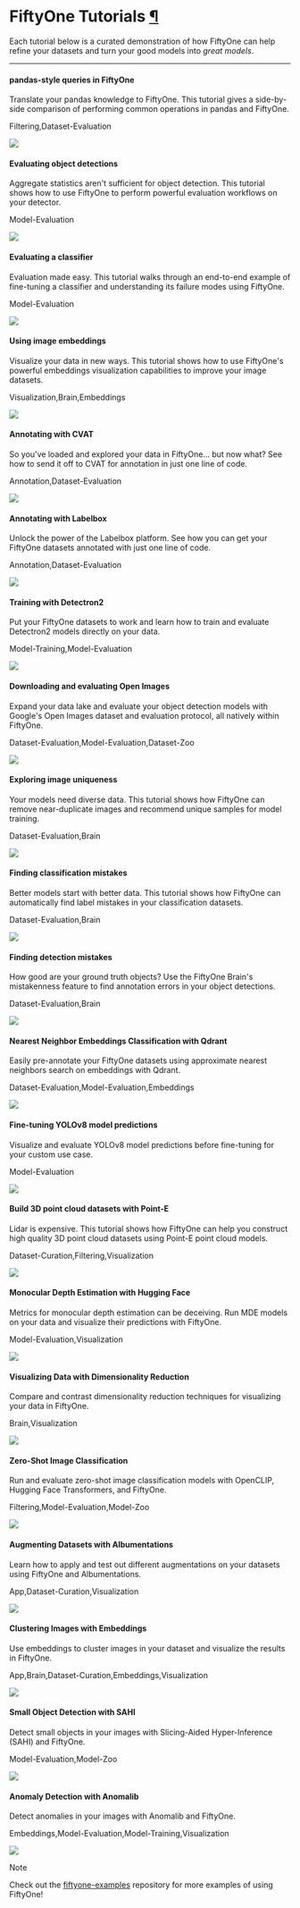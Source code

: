 # FiftyOne Tutorials [¶](\#fiftyone-tutorials "Permalink to this headline")

Each tutorial below is a curated demonstration of how FiftyOne can help refine
your datasets and turn your good models into _great models_.

* * *

#### pandas-style queries in FiftyOne

Translate your pandas knowledge to FiftyOne. This tutorial gives a side-by-side comparison of performing common operations in pandas and FiftyOne.

Filtering,Dataset-Evaluation

![](../_static/images/tutorials/pandas_tutorial.png)

#### Evaluating object detections

Aggregate statistics aren't sufficient for object detection. This tutorial shows how to use FiftyOne to perform powerful evaluation workflows on your detector.

Model-Evaluation

![](../_static/images/tutorials/evaluate_detections.png)

#### Evaluating a classifier

Evaluation made easy. This tutorial walks through an end-to-end example of fine-tuning a classifier and understanding its failure modes using FiftyOne.

Model-Evaluation

![](../_static/images/tutorials/evaluate_classifications.png)

#### Using image embeddings

Visualize your data in new ways. This tutorial shows how to use FiftyOne's powerful embeddings visualization capabilities to improve your image datasets.

Visualization,Brain,Embeddings

![](../_static/images/tutorials/image_embeddings.png)

#### Annotating with CVAT

So you've loaded and explored your data in FiftyOne... but now what? See how to send it off to CVAT for annotation in just one line of code.

Annotation,Dataset-Evaluation

![](../_static/images/tutorials/cvat_segmentation.png)

#### Annotating with Labelbox

Unlock the power of the Labelbox platform. See how you can get your FiftyOne datasets annotated with just one line of code.

Annotation,Dataset-Evaluation

![](../_static/images/tutorials/labelbox_square.png)

#### Training with Detectron2

Put your FiftyOne datasets to work and learn how to train and evaluate Detectron2 models directly on your data.

Model-Training,Model-Evaluation

![](../_static/images/tutorials/detectron2.png)

#### Downloading and evaluating Open Images

Expand your data lake and evaluate your object detection models with Google's Open Images dataset and evaluation protocol, all natively within FiftyOne.

Dataset-Evaluation,Model-Evaluation,Dataset-Zoo

![](../_static/images/tutorials/open_images.png)

#### Exploring image uniqueness

Your models need diverse data. This tutorial shows how FiftyOne can remove near-duplicate images and recommend unique samples for model training.

Dataset-Evaluation,Brain

![](../_static/images/tutorials/uniqueness.png)

#### Finding classification mistakes

Better models start with better data. This tutorial shows how FiftyOne can automatically find label mistakes in your classification datasets.

Dataset-Evaluation,Brain

![](../_static/images/tutorials/classification_mistakes.png)

#### Finding detection mistakes

How good are your ground truth objects? Use the FiftyOne Brain's mistakenness feature to find annotation errors in your object detections.

Dataset-Evaluation,Brain

![](../_static/images/tutorials/detection_mistakes.png)

#### Nearest Neighbor Embeddings Classification with Qdrant

Easily pre-annotate your FiftyOne datasets using approximate nearest neighbors search on embeddings with Qdrant.

Dataset-Evaluation,Model-Evaluation,Embeddings

![](../_static/images/tutorials/qdrant.png)

#### Fine-tuning YOLOv8 model predictions

Visualize and evaluate YOLOv8 model predictions before fine-tuning for your custom use case.

Model-Evaluation

![](../_static/images/tutorials/yolov8.png)

#### Build 3D point cloud datasets with Point-E

Lidar is expensive. This tutorial shows how FiftyOne can help you construct high quality 3D point cloud datasets using Point-E point cloud models.

Dataset-Curation,Filtering,Visualization

![](../_static/images/tutorials/pointe.png)

#### Monocular Depth Estimation with Hugging Face

Metrics for monocular depth estimation can be deceiving. Run MDE models on your data and visualize their predictions with FiftyOne.

Model-Evaluation,Visualization

![](../_static/images/tutorials/monocular_depth_estimation.png)

#### Visualizing Data with Dimensionality Reduction

Compare and contrast dimensionality reduction techniques for visualizing your data in FiftyOne.

Brain,Visualization

![](../_static/images/tutorials/dimension_reduction.png)

#### Zero-Shot Image Classification

Run and evaluate zero-shot image classification models with OpenCLIP, Hugging Face Transformers, and FiftyOne.

Filtering,Model-Evaluation,Model-Zoo

![](../_static/images/tutorials/zero_shot_classification.png)

#### Augmenting Datasets with Albumentations

Learn how to apply and test out different augmentations on your datasets using FiftyOne and Albumentations.

App,Dataset-Curation,Visualization

![](../_static/images/tutorials/data_augmentation.png)

#### Clustering Images with Embeddings

Use embeddings to cluster images in your dataset and visualize the results in FiftyOne.

App,Brain,Dataset-Curation,Embeddings,Visualization

![](../_static/images/tutorials/clustering.jpg)

#### Small Object Detection with SAHI

Detect small objects in your images with Slicing-Aided Hyper-Inference (SAHI) and FiftyOne.

Model-Evaluation,Model-Zoo

![](../_static/images/tutorials/small_object_detection.jpg)

#### Anomaly Detection with Anomalib

Detect anomalies in your images with Anomalib and FiftyOne.

Embeddings,Model-Evaluation,Model-Training,Visualization

![](../_static/images/tutorials/anomaly_detection.jpg)

Note

Check out the
[fiftyone-examples](https://github.com/voxel51/fiftyone-examples)
repository for more examples of using FiftyOne!

